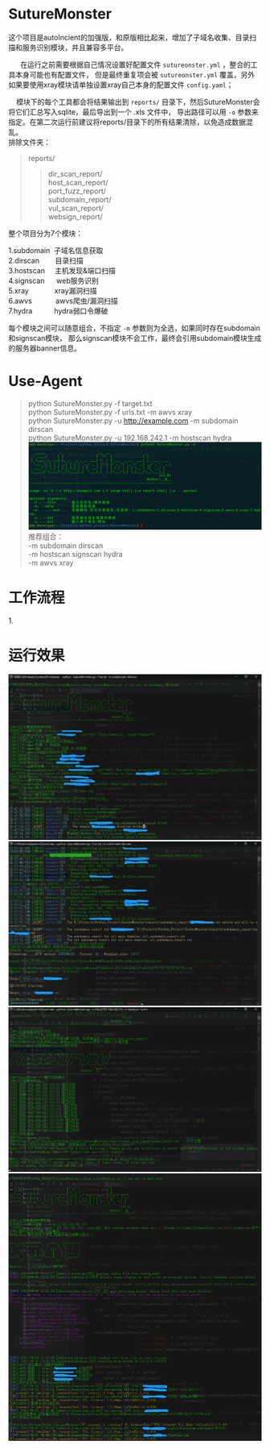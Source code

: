 # SutureMonster
这个项目是autoIncient的加强版，和原版相比起来，增加了子域名收集、目录扫描和服务识别模块，并且兼容多平台。<br>


&nbsp;&nbsp;&nbsp;&nbsp;&nbsp;&nbsp;在运行之前需要根据自己情况设置好配置文件 `sutureonster.yml` ，整合的工具本身可能也有配置文件，
但是最终重复项会被 `sutureonster.yml` 覆盖，另外如果要使用xray模块请单独设置xray自己本身的配置文件 `config.yaml`；<br>


&nbsp;&nbsp;&nbsp;&nbsp;模块下的每个工具都会将结果输出到 `reports/` 目录下，然后SutureMonster会将它们汇总写入sqlite，最后导出到一个 .xls 文件中，
导出路径可以用 `-o` 参数来指定。在第二次运行前建议将reports/目录下的所有结果清除，以免造成数据混乱。<br>
排除文件夹：<br>
> reports/
>> dir_scan_report/<br>
>> host_scan_report/<br>
>> port_fuzz_report/<br>
>> subdomain_report/<br>
>> vul_scan_report/<br>
>> websign_report/<br>

整个项目分为7个模块：<br>

 1.subdomain&nbsp;&nbsp;子域名信息获取<br>
 2.dirscan&nbsp;&nbsp;&nbsp;&nbsp;&nbsp;&nbsp;&nbsp;&nbsp;目录扫描<br>
 3.hostscan&nbsp;&nbsp;&nbsp;&nbsp;&nbsp;主机发现&端口扫描<br>
 4.signscan&nbsp;&nbsp;&nbsp;&nbsp;&nbsp;&nbsp;web服务识别<br>
 5.xray&nbsp;&nbsp;&nbsp;&nbsp;&nbsp;&nbsp;&nbsp;&nbsp;&nbsp;&nbsp;&nbsp;&nbsp;&nbsp;xray漏洞扫描<br>
 6.awvs&nbsp;&nbsp;&nbsp;&nbsp;&nbsp;&nbsp;&nbsp;&nbsp;&nbsp;&nbsp;&nbsp;&nbsp;awvs爬虫/漏洞扫描<br>
 7.hydra&nbsp;&nbsp;&nbsp;&nbsp;&nbsp;&nbsp;&nbsp;&nbsp;&nbsp;&nbsp;&nbsp;hydra弱口令爆破<br>

每个模块之间可以随意组合，不指定 `-m` 参数则为全选，如果同时存在subdomain和signscan模块，
那么signscan模块不会工作，最终会引用subdomain模块生成的服务器banner信息。<br>

# Use-Agent
> python SutureMonster.py -f target.txt<br>
> python SutureMonster.py -f urls.txt -m awvs xray<br>
> python SutureMonster.py -u http://example.com -m subdomain dirscan<br>
> python SutureMonster.py -u 192.168.242.1 -m hostscan hydra<br>
![help](IMG/帮助.png)<br>
推荐组合：<br>
-m subdomain dirscan<br>
-m hostscan signscan hydra<br>
-m awvs xray<br>

# 工作流程
1.<br>

# 运行效果
![effect1](IMG/效果1.png)<br>
![effect2](IMG/效果2.png)<br>
![effect3](IMG/效果3.png)<br>
![effect4](IMG/效果4.png)<br>
